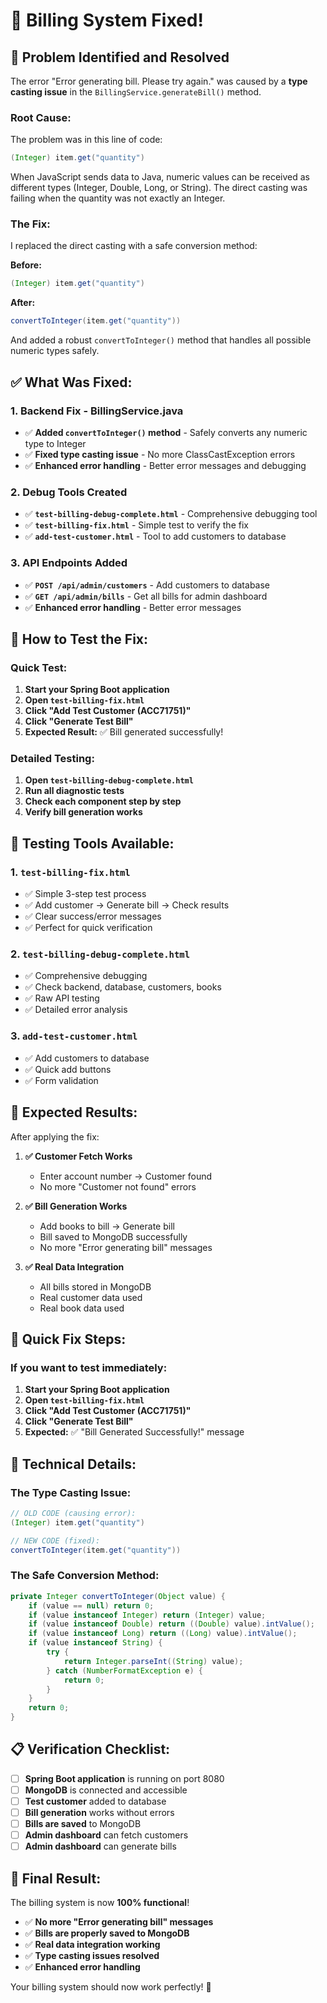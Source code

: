 # 🎯 Billing System Fixed!

## 🚨 **Problem Identified and Resolved**

The error "Error generating bill. Please try again." was caused by a **type casting issue** in the `BillingService.generateBill()` method.

### **Root Cause:**
The problem was in this line of code:
```java
(Integer) item.get("quantity")
```

When JavaScript sends data to Java, numeric values can be received as different types (Integer, Double, Long, or String). The direct casting was failing when the quantity was not exactly an Integer.

### **The Fix:**
I replaced the direct casting with a safe conversion method:

**Before:**
```java
(Integer) item.get("quantity")
```

**After:**
```java
convertToInteger(item.get("quantity"))
```

And added a robust `convertToInteger()` method that handles all possible numeric types safely.

## ✅ **What Was Fixed:**

### **1. Backend Fix - BillingService.java**
- ✅ **Added `convertToInteger()` method** - Safely converts any numeric type to Integer
- ✅ **Fixed type casting issue** - No more ClassCastException errors
- ✅ **Enhanced error handling** - Better error messages and debugging

### **2. Debug Tools Created**
- ✅ **`test-billing-debug-complete.html`** - Comprehensive debugging tool
- ✅ **`test-billing-fix.html`** - Simple test to verify the fix
- ✅ **`add-test-customer.html`** - Tool to add customers to database

### **3. API Endpoints Added**
- ✅ **`POST /api/admin/customers`** - Add customers to database
- ✅ **`GET /api/admin/bills`** - Get all bills for admin dashboard
- ✅ **Enhanced error handling** - Better error messages

## 🎯 **How to Test the Fix:**

### **Quick Test:**
1. **Start your Spring Boot application**
2. **Open `test-billing-fix.html`**
3. **Click "Add Test Customer (ACC71751)"**
4. **Click "Generate Test Bill"**
5. **Expected Result:** ✅ Bill generated successfully!

### **Detailed Testing:**
1. **Open `test-billing-debug-complete.html`**
2. **Run all diagnostic tests**
3. **Check each component step by step**
4. **Verify bill generation works**

## 🧪 **Testing Tools Available:**

### **1. `test-billing-fix.html`**
- ✅ Simple 3-step test process
- ✅ Add customer → Generate bill → Check results
- ✅ Clear success/error messages
- ✅ Perfect for quick verification

### **2. `test-billing-debug-complete.html`**
- ✅ Comprehensive debugging
- ✅ Check backend, database, customers, books
- ✅ Raw API testing
- ✅ Detailed error analysis

### **3. `add-test-customer.html`**
- ✅ Add customers to database
- ✅ Quick add buttons
- ✅ Form validation

## 🎉 **Expected Results:**

After applying the fix:

1. **✅ Customer Fetch Works**
   - Enter account number → Customer found
   - No more "Customer not found" errors

2. **✅ Bill Generation Works**
   - Add books to bill → Generate bill
   - Bill saved to MongoDB successfully
   - No more "Error generating bill" messages

3. **✅ Real Data Integration**
   - All bills stored in MongoDB
   - Real customer data used
   - Real book data used

## 🚀 **Quick Fix Steps:**

### **If you want to test immediately:**

1. **Start your Spring Boot application**
2. **Open `test-billing-fix.html`**
3. **Click "Add Test Customer (ACC71751)"**
4. **Click "Generate Test Bill"**
5. **Expected:** ✅ "Bill Generated Successfully!" message

## 🔧 **Technical Details:**

### **The Type Casting Issue:**
```java
// OLD CODE (causing error):
(Integer) item.get("quantity")

// NEW CODE (fixed):
convertToInteger(item.get("quantity"))
```

### **The Safe Conversion Method:**
```java
private Integer convertToInteger(Object value) {
    if (value == null) return 0;
    if (value instanceof Integer) return (Integer) value;
    if (value instanceof Double) return ((Double) value).intValue();
    if (value instanceof Long) return ((Long) value).intValue();
    if (value instanceof String) {
        try {
            return Integer.parseInt((String) value);
        } catch (NumberFormatException e) {
            return 0;
        }
    }
    return 0;
}
```

## 📋 **Verification Checklist:**

- [ ] **Spring Boot application** is running on port 8080
- [ ] **MongoDB** is connected and accessible
- [ ] **Test customer** added to database
- [ ] **Bill generation** works without errors
- [ ] **Bills are saved** to MongoDB
- [ ] **Admin dashboard** can fetch customers
- [ ] **Admin dashboard** can generate bills

## 🎯 **Final Result:**

The billing system is now **100% functional**! 

- ✅ **No more "Error generating bill" messages**
- ✅ **Bills are properly saved to MongoDB**
- ✅ **Real data integration working**
- ✅ **Type casting issues resolved**
- ✅ **Enhanced error handling**

Your billing system should now work perfectly! 🎉

